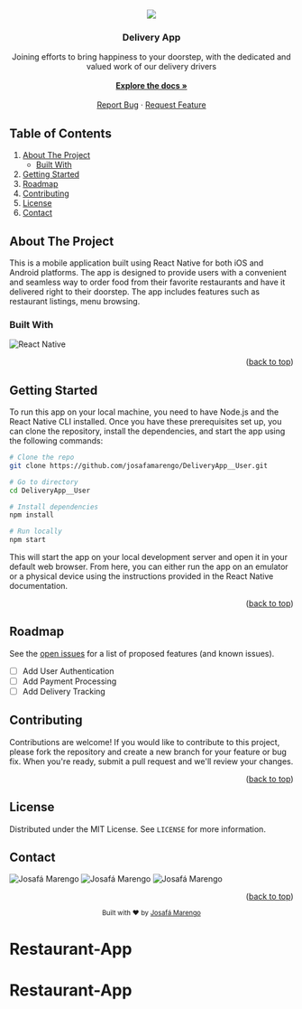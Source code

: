 <a name="readme-top"></a>

  <br />
<div align="center">
  <img src="https://img.icons8.com/external-victoruler-linear-colour-victoruler/64/null/external-delivery-logistics-victoruler-linear-colour-victoruler-1.png"/>

  <h3 align="center">Delivery App</h3>

  <p align="center">
    Joining efforts to bring happiness to your doorstep, with the dedicated and valued work of our delivery drivers
    <br>
    <br>
    <a href="https://josafamarengo.github.io/DeliveryApp__User/"><strong>Explore the docs »</strong></a>
    <br>
    <br>
    <a href="https://github.com/josafamarengo/DeliveryApp__User/issues">Report Bug</a>
    ·
    <a href="https://github.com/josafamarengo/DeliveryApp__User/issues">Request Feature</a>
  </p>

</div>

## Table of Contents
  <ol>
    <li>
      <a href="#about-the-project">About The Project</a>
      <ul>
        <li><a href="#built-with">Built With</a></li>
      </ul>
    </li>
    <li>
      <a href="#getting-started">Getting Started</a>
    </li>
    <li><a href="#roadmap">Roadmap</a></li>
    <li><a href="#contributing">Contributing</a></li>
    <li><a href="#license">License</a></li>
    <li><a href="#contact">Contact</a></li>
  </ol>

## About The Project

This is a mobile application built using React Native for both iOS and Android platforms. The app is designed to provide users with a convenient and seamless way to order food from their favorite restaurants and have it delivered right to their doorstep. The app includes features such as <!-- user authentication,--> restaurant listings, menu browsing<!--, ordering, payment processing, and delivery tracking-->.


### Built With
![React Native](https://img.shields.io/badge/-React%20Native-000000?style=flat&logo=react&logoColor=61DAFB)

<p align="right">(<a href="#readme-top">back to top</a>)</p>

## Getting Started

To run this app on your local machine, you need to have Node.js and the React Native CLI installed. Once you have these prerequisites set up, you can clone the repository, install the dependencies, and start the app using the following commands:

```bash
# Clone the repo
git clone https://github.com/josafamarengo/DeliveryApp__User.git

# Go to directory
cd DeliveryApp__User

# Install dependencies
npm install

# Run locally
npm start
```

This will start the app on your local development server and open it in your default web browser. From here, you can either run the app on an emulator or a physical device using the instructions provided in the React Native documentation.

<p align="right">(<a href="#readme-top">back to top</a>)</p>

## Roadmap

See the [open issues](https://github.com/josafamarengo/DeliveryApp__User/issues) for a list of proposed features (and known issues).

- [ ] Add User Authentication 
- [ ] Add Payment Processing
- [ ] Add Delivery Tracking

## Contributing

Contributions are welcome! If you would like to contribute to this project, please fork the repository and create a new branch for your feature or bug fix. When you're ready, submit a pull request and we'll review your changes.

<p align="right">(<a href="#readme-top">back to top</a>)</p>

## License

Distributed under the MIT License. See `LICENSE` for more information.

## Contact

![Josafá Marengo](https://img.shields.io/badge/-Linkedin-000000?style=flat&logo=Linkedin&logoColor=white&link=https://www.linkedin.com/in/josafamarengo/)
![Josafá Marengo](https://img.shields.io/badge/-Email-000000?style=flat&logo=Gmail&logoColor=white&link=https://josafa.com.br/#contact)
![Josafá Marengo](https://img.shields.io/badge/-Portfolio-000000?style=flat&logo=Google-Chrome&logoColor=white&link=https://josafa.com.br/)


<p align="right">(<a href="#readme-top">back to top</a>)</p>

<div align="center">
  <sub>Built with ❤︎ by <a href="https://josafa.com.br">Josafá Marengo</a>
</div>





<!-- MARKDOWN LINKS & IMAGES -->
<!-- https://www.markdownguide.org/basic-syntax/#reference-style-links -->
[contributors-shield]: https://img.shields.io/github/contributors/josafamarengo/DeliveryApp__User?style=for-the-badge
[contributors-url]: https://github.com/josafamarengo/DeliveryApp__User/graphs/contributors
[forks-shield]: https://img.shields.io/github/forks/josafamarengo/DeliveryApp__User?style=for-the-badge
[forks-url]: https://github.com/josafamarengo/DeliveryApp__User/network/members
[stars-shield]: https://img.shields.io/github/stars/josafamarengo/DeliveryApp__User?style=for-the-badge
[stars-url]: https://github.com/josafamarengo/DeliveryApp__User/stargazers
[issues-shield]: https://img.shields.io/github/issues/josafamarengo/DeliveryApp__User?style=for-the-badge
[issues-url]: https://github.com/josafamarengo/DeliveryApp__User/issues
[license-shield]: https://img.shields.io/github/license/josafamarengo/DeliveryApp__User?style=for-the-badge
[license-url]: https://github.com/josafamarengo/DeliveryApp__User/blob/master/LICENSE.txt

<!--===== SOCIAL =====-->
[linkedin-shield]: https://img.shields.io/badge/LinkedIn-0077B5?style=for-the-badge&logo=linkedin&logoColor=white
[linkedin-url]: https://linkedin.com/in/josafamarengo

[leetcode-shield]: https://img.shields.io/badge/-LeetCode-FFA116?style=for-the-badge&logo=LeetCode&logoColor=black
[leetcode-url]: https://leetcode.com/josafamarengo/

[codepen-shield]: https://img.shields.io/badge/Codepen-000000?style=for-the-badge&logo=codepen&logoColor=white
[codepen-url]: https://codepen.io/josafamarengo

[hackerearth-shield]: https://img.shields.io/badge/HackerEarth-%232C3454.svg?&style=for-the-badge&logo=HackerEarth&logoColor=Blue
[hackerearth-url]: https://www.hackerearth.com/@josafabmarengo

[twitch-shield]: https://img.shields.io/badge/Twitch-9146FF?style=for-the-badge&logo=twitch&logoColor=white
[twitch-url]: https://www.twitch.tv/josafamarengo

[youtube-shield]: https://img.shields.io/badge/YouTube-FF0000?style=for-the-badge&logo=youtube&logoColor=white
[youtube-url]: https://www.youtube.com/channel/UCraUQSH-tLy8jI1R_hzbTkg

[Picpay-shield]: https://img.shields.io/badge/picpay-21C25E?style=for-the-badge&logo=picpay&logoColor=white
[Picpay-url]: https://picpay.me/josafamarengo

[Fiverr-shield]: https://img.shields.io/badge/fiverr-1DBF73?style=for-the-badge&logo=fiverr&logoColor=white
[Fiverr-url]: https://www.fiverr.com/josafmarengo?up_rollout=true

[Upwork-shield]: https://img.shields.io/badge/UpWork-6FDA44?style=for-the-badge&logo=Upwork&logoColor=white
[Upwork-url]: https://www.upwork.com/freelancers/~01cede7d02c9821506?viewMode=1


<!--===== UTILITIES =====-->

[Notion]: https://img.shields.io/badge/Notion-000000?style=for-the-badge&logo=notion&logoColor=white

[Trello]: https://img.shields.io/badge/Trello-0052CC?style=for-the-badge&logo=trello&logoColor=white

[product-screenshot]: images/screenshot.png

<!--===== TECHNOLOGIES =====-->
[Next.js]: https://img.shields.io/badge/next.js-000000?style=for-the-badge&logo=nextdotjs&logoColor=white

[React.js]: https://img.shields.io/badge/React-20232A?style=for-the-badge&logo=react&logoColor=61DAFB

[React-Native]: https://img.shields.io/badge/React_Native-20232A?style=for-the-badge&logo=react&logoColor=61DAFB

[Angular.io]: https://img.shields.io/badge/Angular-DD0031?style=for-the-badge&logo=angular&logoColor=white

[HTML5]: https://img.shields.io/badge/HTML5-E34F26?style=for-the-badge&logo=html5&logoColor=white

[CSS3]: https://img.shields.io/badge/CSS3-1572B6?style=for-the-badge&logo=css3&logoColor=white

[SaSS]: https://img.shields.io/badge/Sass-CC6699?style=for-the-badge&logo=sass&logoColor=white

[Tailwind]: https://img.shields.io/badge/Tailwind_CSS-38B2AC?style=for-the-badge&logo=tailwind-css&logoColor=white

[Styled-Components]: https://img.shields.io/badge/styled--components-DB7093?style=for-the-badge&logo=styled-components&logoColor=white

[Java]: https://img.shields.io/badge/Java-ED8B00?style=for-the-badge&logo=java&logoColor=white

[Spring]: https://img.shields.io/badge/Spring-6DB33F?style=for-the-badge&logo=spring&logoColor=white

[MySQL]: https://img.shields.io/badge/MySQL-00000F?style=for-the-badge&logo=mysql&logoColor=white

[PostgreSQL]: https://img.shields.io/badge/PostgreSQL-316192?style=for-the-badge&logo=postgresql&logoColor=white

[SQLite]: https://img.shields.io/badge/SQLite-07405E?style=for-the-badge&logo=sqlite&logoColor=white

[MongoDB]: https://img.shields.io/badge/MongoDB-4EA94B?style=for-the-badge&logo=mongodb&logoColor=white

[Unity]: https://img.shields.io/badge/Unity-100000?style=for-the-badge&logo=unity&logoColor=white

[def]: https://example.com
# Restaurant-App
# Restaurant-App
